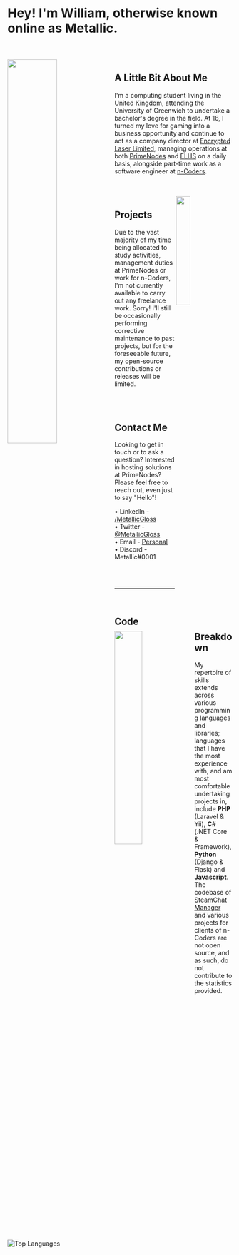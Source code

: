 # Hey! I'm William, otherwise known online as Metallic.

<br>
<br>

<img align="left" width="47%" src="https://metallicgloss.com/assets/imgs/github/programming.svg">

## A Little Bit About Me

I'm a computing student living in the United Kingdom, attending the University of Greenwich to undertake a bachelor's degree in the field. At 16, I turned my love for gaming into a business opportunity and continue to act as a company director at [Encrypted Laser Limited](https://www.encryptedlaser.com "Encrypted Laser Limited"), managing operations at both [PrimeNodes](https://www.primenodes.com "PrimeNodes - Premium Infrastructure Provider") and [ELHS](https://www.elhostingservices.com "ELHostingServices") on a daily basis, alongside part-time work as a software engineer at [n-Coders](https://www.n-coders.co.uk "n-Coders Limited").

<br>
<br>

<img align="right" width="25%" src="https://metallicgloss.com/assets/imgs/github/desk.svg">

## Projects

Due to the vast majority of my time being allocated to study activities, management duties at PrimeNodes or work for n-Coders, I'm not currently available to carry out any freelance work. Sorry! I'll still be occasionally performing corrective maintenance to past projects, but for the foreseeable future, my open-source contributions or releases will be limited. 

<br>
<br>

<img align="left" width="35%" src="https://metallicgloss.com/assets/imgs/github/message.svg">

## Contact Me

Looking to get in touch or to ask a question? Interested in hosting solutions at PrimeNodes? Please feel free to reach out, even just to say "Hello"!
    
• LinkedIn - [/MetallicGloss](https://www.linkedin.com/in/metallicgloss/)   
• Twitter - [@MetallicGloss](https://www.twitter.com/metallicgloss/)   
• Email - [Personal](mailto:hello@william-phillips.com)   
• Discord - Metallic#0001

<br>
<br>

---

<br>

## Code Breakdown

<img align="left" title="Top Languages" src="https://github-readme-stats.vercel.app/api/top-langs/?username=metallicgloss&layout=compact" />

My repertoire of skills extends across various programming languages and libraries; languages that I have the most experience with, and am most comfortable undertaking projects in, include **PHP** (Laravel & Yii), **C#** (.NET Core & Framework), **Python** (Django & Flask) and **Javascript**. The codebase of [SteamChatManager](https://www.metallicgloss.com/projects/steamchatmanager) and various projects for clients of n-Coders are not open source, and as such, do not contribute to the statistics provided.
